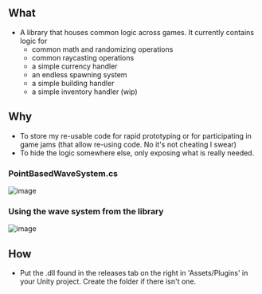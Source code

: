 ## What
- A library that houses common logic across games. It currently contains logic for 
  - common math and randomizing operations
  - common raycasting operations
  - a simple currency handler
  - an endless spawning system
  - a simple building handler
  - a simple inventory handler (wip)

## Why
- To store my re-usable code for rapid prototyping or for participating in game jams (that allow re-using code. No it's not cheating I swear) 
- To hide the logic somewhere else, only exposing what is really needed.

### PointBasedWaveSystem.cs
![image](https://user-images.githubusercontent.com/86519190/220220904-1f069d05-2e04-4ecc-a9eb-21a0845f32bf.png)

### Using the wave system from the library
![image](https://user-images.githubusercontent.com/86519190/220223058-5f5bfb26-0ae0-40be-be65-05114a316fd5.png)

## How
- Put the .dll found in the releases tab on the right in 'Assets/Plugins' in your Unity project. Create the folder if there isn't one.
